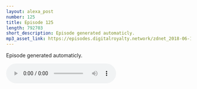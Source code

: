 ```yaml
---
layout: alexa_post
number: 125
title: Episode 125
length: 792703
short_description: Episode generated automaticly.
mp3_asset_link: https://episodes.digitalroyalty.network/zdnet_2018-06-16_01-00-03.mp3
---
```


Episode generated automaticly.

<audio controls>
    <source src="{{ page.mp3_asset_link }}" type="audio/mpeg">
</audio>
